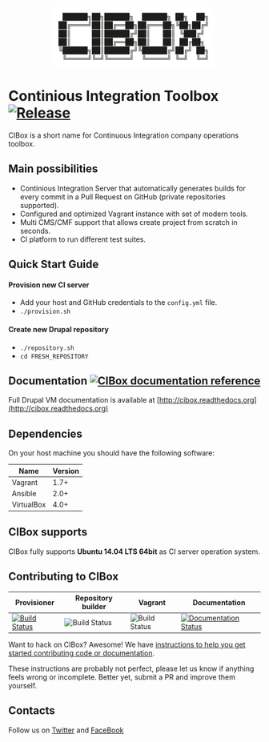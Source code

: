 <p align="center"><img src="docs/images/cibox-logo.png" alt="CIBox Logo" /></p>

Continious Integration Toolbox [![Release](https://img.shields.io/github/release/propeoplemd/cibox.svg)](https://github.com/propeoplemd/cibox/releases/latest)
============================

CIBox is a short name for Continuous Integration company operations toolbox. 

## Main possibilities

- Continious Integration Server that automatically generates builds for every commit in a Pull Request on GitHub (private repositories supported).
- Configured and optimized Vagrant instance with set of modern tools.
- Multi CMS/CMF support that allows create project from scratch in seconds.
- CI platform to run different test suites.

## Quick Start Guide
#### Provision new CI server
- Add your host and GitHub credentials to the `config.yml` file.
- `./provision.sh`

#### Create new Drupal repository
- `./repository.sh`
- `cd FRESH_REPOSITORY`

## Documentation [![CIBox documentation reference](https://img.shields.io/badge/CIBox-docs-blue.svg)](http://cibox.readthedocs.org)

Full Drupal VM documentation is available at [http://cibox.readthedocs.org](http://cibox.readthedocs.org)

## Dependencies

On your host machine you should have the following software:

| Name        | Version |
| ----------- | ------- |
| Vagrant     | 1.7+    |
| Ansible     | 2.0+    |
| VirtualBox  | 4.0+    |

## CIBox supports

CIBox fully supports **Ubuntu 14.04 LTS 64bit** as CI server operation system.

## Contributing to CIBox
| **Provisioner** | **Repository builder** | **Vagrant** | **Documentation** |
|------------------|------------------|------------------|------------------|
| [![Build Status](https://travis-ci.org/propeoplemd/cibox.svg?branch=master)](https://travis-ci.org/propeoplemd/cibox) | ![Build Status](http://128.199.55.125:8080/buildStatus/icon?job=REPOSITORY_BUILDER) | ![Build Status](http://128.199.55.125:8080/buildStatus/icon?job=VAGRANT_BOX) | [![Documentation Status](https://readthedocs.org/projects/cibox/badge/?version=latest)](http://cibox.readthedocs.org/en/latest/?badge=latest) |

Want to hack on CIBox? Awesome! We have [instructions to help you get started contributing code or documentation](http://cibox.readthedocs.org/en/latest/Contributing/).

These instructions are probably not perfect, please let us know if anything feels wrong or incomplete. Better yet, submit a PR and improve them yourself.

## Contacts
Follow us on [Twitter](https://twitter.com/cibox_tools) and [FaceBook](https://www.facebook.com/CIBox-178038095885249/)
